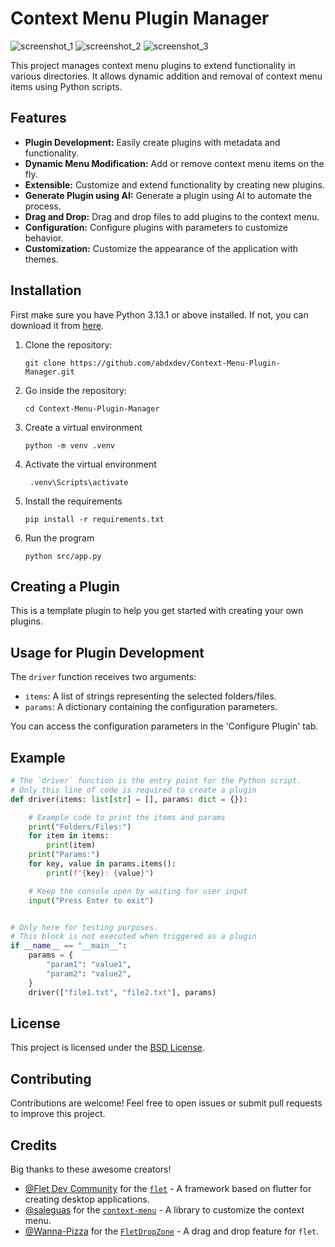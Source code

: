 # Context Menu Plugin Manager

![screenshot_1](screenshots/screenshot_1.png)
![screenshot_2](screenshots/screenshot_2.png)
![screenshot_3](screenshots/screenshot_3.png)

This project manages context menu plugins to extend functionality in various directories. It allows dynamic addition and removal of context menu items using Python scripts.

## Features

- **Plugin Development:** Easily create plugins with metadata and functionality.
- **Dynamic Menu Modification:** Add or remove context menu items on the fly.
- **Extensible:** Customize and extend functionality by creating new plugins.
- **Generate Plugin using AI:** Generate a plugin using AI to automate the process.
- **Drag and Drop:** Drag and drop files to add plugins to the context menu.
- **Configuration:** Configure plugins with parameters to customize behavior.
- **Customization:** Customize the appearance of the application with themes.

## Installation

First make sure you have Python 3.13.1 or above installed. If not, you can download it from [here](https://www.python.org/downloads/).

1. Clone the repository:

   ```
   git clone https://github.com/abdxdev/Context-Menu-Plugin-Manager.git
   ```

2. Go inside the repository:

   ```
   cd Context-Menu-Plugin-Manager
   ```

3. Create a virtual environment

   ```
   python -m venv .venv
   ```

4. Activate the virtual environment

   ```
    .venv\Scripts\activate
   ```

5. Install the requirements

   ```
   pip install -r requirements.txt
   ```

6. Run the program

   ```
   python src/app.py
   ```

## Creating a Plugin

This is a template plugin to help you get started with creating your own plugins.

## Usage for Plugin Development

The `driver` function receives two arguments:

- `items`: A list of strings representing the selected folders/files.
- `params`: A dictionary containing the configuration parameters.

You can access the configuration parameters in the 'Configure Plugin' tab.

## Example

```python
# The `driver` function is the entry point for the Python script.
# Only this line of code is required to create a plugin
def driver(items: list[str] = [], params: dict = {}):

    # Example code to print the items and params
    print("Folders/Files:")
    for item in items:
        print(item)
    print("Params:")
    for key, value in params.items():
        print(f"{key}: {value}")

    # Keep the console open by waiting for user input
    input("Press Enter to exit")


# Only here for testing purposes. 
# This block is not executed when triggered as a plugin
if __name__ == "__main__":
    params = {
        "param1": "value1",
        "param2": "value2",
    }
    driver(["file1.txt", "file2.txt"], params)

```

## License

This project is licensed under the [BSD License](https://github.com/abdxdev/context-menu-plugin-manager/blob/main/LICENSE).

## Contributing

Contributions are welcome! Feel free to open issues or submit pull requests to improve this project.

## Credits

Big thanks to these awesome creators!

- [@Flet Dev Community](https://github.com/flet-dev) for the [`flet`](https://flet.dev/) - A framework based on flutter for creating desktop applications.
- [@saleguas](https://github.com/saleguas) for the [`context-menu`](https://github.com/saleguas/context_menu) - A library to customize the context menu.
- [@Wanna-Pizza](https://github.com/Wanna-Pizza) for the [`FletDropZone`](https://github.com/Wanna-Pizza/FletDropZone) - A drag and drop feature for `flet`.
